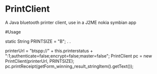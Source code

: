 # PrintClient
A Java bluetooth printer client, use in a J2ME nokia symbian app

#Usage

static String PRINTSIZE = "B";
.
.

printerUrl = "btspp://" + this.printerstatus + ":1;authenticate=false;encrypt=false;master=false";
PrintClient pc = new PrintClient(printerUrl, PRINTSIZE);
pc.printReceipt(getForm_winning_result_stringItem().getText());